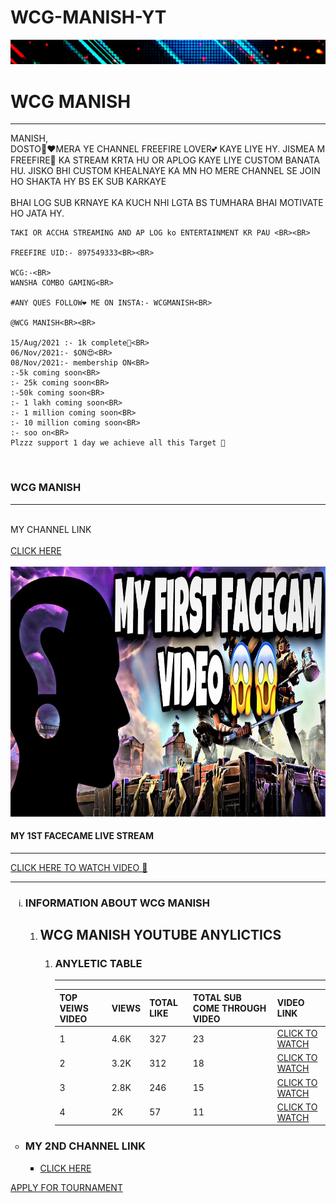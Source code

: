 # WCG-MANISH-YT
 <!-- THIS IS MY FIRST WEB PAGE -->


<!DOCTYPE html>
<html lang="en">

<head>
  <meta charset="UTF-8">
  <meta http-equiv="X-UA-Compatible" content="IE=edge">
  <meta name="viewport" content="width=device-width, initial-scale=1.0">
  <META NAME="DESCRIPTION" CONTENT="THIS IS WCG MANISH WEBSITE">
  <META NAME="KEYWORD" CONTEND="WCG MANISH , WCG MANISH YOUTUBE, WCG MANISH WEBSITE">
  <META ROBERT="ROBERT" CONTENT="INDEX, FOLLOW">
  <title>WCG MANISH</title>
</head>
<body>
  <img SRC="1641976074263.gif" ALT="IMAGE LOADING ERROR"/>
  <P1>
    <H1>WCG MANISH</H1>
    <hr>
    MANISH,
    <BR>
    DOSTO🧍‍❤MERA YE CHANNEL FREEFIRE LOVER💕 KAYE LIYE HY.
    JISMEA M FREEFIRE🌠 KA STREAM KRTA HU OR APLOG KAYE LIYE CUSTOM BANATA HU.
    JISKO BHI CUSTOM KHEALNAYE KA MN HO MERE CHANNEL SE JOIN HO SHAKTA HY BS EK SUB KARKAYE<BR>
    <BR>
    BHAI LOG SUB KRNAYE KA
    KUCH NHI LGTA BS TUMHARA BHAI MOTIVATE HO JATA HY. <BR>

    TAKI OR ACCHA STREAMING AND AP LOG ko ENTERTAINMENT KR PAU <BR><BR>

    FREEFIRE UID:- 897549333<BR><BR>

    WCG:-<BR>
    WANSHA COMBO GAMING<BR>

    #ANY QUES FOLLOW❤️ ME ON INSTA:- WCGMANISH<BR>

    @WCG MANISH<BR><BR>

    15/Aug/2021 :- 1k complete🤩<BR>
    06/Nov/2021:- $ON😍<BR>
    08/Nov/2021:- membership ON<BR>
    :-5k coming soon<BR>
    :- 25k coming soon<BR>
    :-50k coming soon<BR>
    :- 1 lakh coming soon<BR>
    :- 1 million coming soon<BR>
    :- 10 million coming soon<BR>
    :- soo on<BR>
    Plzzz support 1 day we achieve all this Target 💞
  </P1><BR>
  <h3>WCG MANISH</h3>
  <hr>
  <BR>
  MY CHANNEL LINK
  <br>
    <!-- TARGET BLANK MEANS TO OPEN LINK IN NEW CHROME TAB -->
    <BR>
  <a href="https://www.youtube.com/channel/UCCUdaoMd_MDcTmmP-J_rczQ" TARGET="BLANK">CLICK HERE</a>
  <BR>
  <BR>
  <IMG src="maxresdefault.jpg" alt="bsdk net sahi kr" width="600" height="400"/>
  <br>
  <H4>MY 1ST FACECAME LIVE STREAM</H4>
  <hr>
  <A HREF="https://youtu.be/Kvrclk_pyGg" TARGET="BLANK">CLICK HERE TO WATCH VIDEO 💞</A>
  <br>
  <hr>
  <ol type="i">
    <li>
      <H3>INFORMATION ABOUT WCG MANISH</H3>
    </li>
    <ol>
      <LI>
        <H2>WCG MANISH YOUTUBE ANYLICTICS</H2>
      </LI>
      <OL>
        <LI>
          <h3>ANYLETIC TABLE </h3>
          <TAble>
            <THead>
              <TR>
                <th> TOP VEIWS VIDEO</th>
                <hr>
                <TH>VIEWS</TH>
                <TH>TOTAL LIKE </TH>
                <TH>TOTAL SUB COME THROUGH VIDEO</TH>
                <TH>VIDEO LINK</TH>
              </TR>
            </THead>
            <tbody>
              <TR>
                <TD>1</TD>
                <TD>4.6K</TD>
                <TD>327</TD>
                <TD>23</TD>
                <TD><A HREF=https://youtu.be/8iPAAZeF4BA TARGET=BLANK>CLICK TO WATCH</A></TD>
              </TR>
              <TR>
                <TD>2</TD>
                <TD>3.2K</TD>
                <TD>312</TD>
                <TD>18</TD>
                <TD><A HREF=https://youtu.be/21LujXtc0zM TARGET=BLANK>CLICK TO WATCH</A></TD>
              </TR>
              <TR>
                <TD>3</TD>
                <TD>2.8K</TD>
                <TD>246</TD>
                <TD>15</TD>
                <TD><A HREF=https://youtu.be/aANQWny0yGA TARGET=BLANK>CLICK TO WATCH</A></TD>
              </TR>
              <tr>
                <TD>4</TD>
                <td>2K</td>
                <TD>57</TD>
                <tD>11</tD>
                <TD><A HREF=https://youtu.be/OB5cHtEaXQw TARGET="BLANK">CLICK TO WATCH</A></TD>
              </tr>                                                
            </tbody>
          </TAble>
        </LI>
      </OL>
    </ol>
  </ol>
  <UL type="CIRCLE">
    <li>
      <H3>MY 2ND CHANNEL LINK</H3>
    </li>
    <UL type="SQUARE">
      <LI><a HREF="https://www.youtube.com/channel/UClTd_qcrNL2De5p09pMr-vw" target="BLANK">CLICK HERE</a></LI>
    </UL>
  </UL>
  <a href="FORM TUTORIUAL.html" target="BLANK">APPLY FOR TOURNAMENT</a>
</body>                                                                                    

